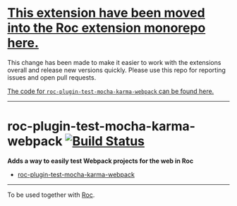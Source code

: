 # [This extension have been moved into the Roc extension monorepo here.](https://github.com/rocjs/extensions)

This change has been made to make it easier to work with the extensions overall and release new versions quickly. Please use this repo for reporting issues and open pull requests.

[The code for `roc-plugin-test-mocha-karma-webpack` can be found here.](https://github.com/rocjs/extensions/tree/master/plugins/roc-plugin-test-mocha-karma-webpack)  

---

# roc-plugin-test-mocha-karma-webpack [![Build Status](https://travis-ci.org/rocjs/roc-plugin-test-mocha-karma-webpack.svg?branch=master)](https://travis-ci.org/rocjs/roc-plugin-test-mocha-karma-webpack)

__Adds a way to easily test Webpack projects for the web in Roc__  
- [roc-plugin-test-mocha-karma-webpack](/extensions/roc-plugin-test-mocha-karma-webpack)

---
To be used together with [Roc](https://github.com/rocjs/roc).
